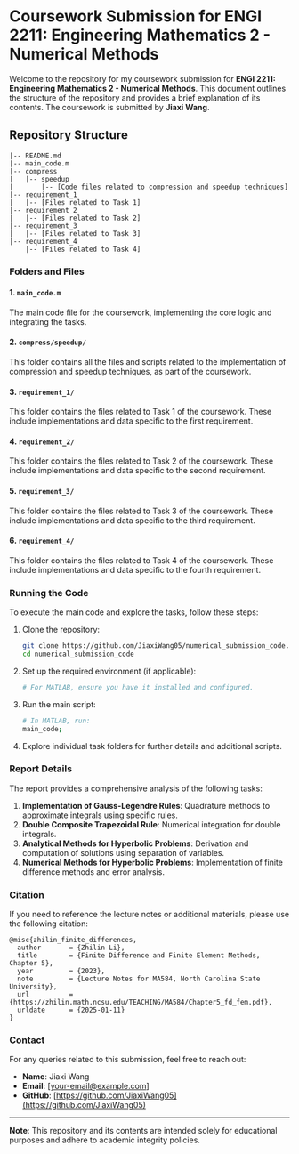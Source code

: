 # Coursework Submission for ENGI 2211: Engineering Mathematics 2 - Numerical Methods

Welcome to the repository for my coursework submission for **ENGI 2211: Engineering Mathematics 2 - Numerical Methods**. This document outlines the structure of the repository and provides a brief explanation of its contents. The coursework is submitted by **Jiaxi Wang**.

## Repository Structure

```
|-- README.md
|-- main_code.m
|-- compress
|   |-- speedup
|       |-- [Code files related to compression and speedup techniques]
|-- requirement_1
|   |-- [Files related to Task 1]
|-- requirement_2
|   |-- [Files related to Task 2]
|-- requirement_3
|   |-- [Files related to Task 3]
|-- requirement_4
    |-- [Files related to Task 4]
```

### Folders and Files

#### 1. `main_code.m`
The main code file for the coursework, implementing the core logic and integrating the tasks.

#### 2. `compress/speedup/`
This folder contains all the files and scripts related to the implementation of compression and speedup techniques, as part of the coursework.

#### 3. `requirement_1/`
This folder contains the files related to Task 1 of the coursework. These include implementations and data specific to the first requirement.

#### 4. `requirement_2/`
This folder contains the files related to Task 2 of the coursework. These include implementations and data specific to the second requirement.

#### 5. `requirement_3/`
This folder contains the files related to Task 3 of the coursework. These include implementations and data specific to the third requirement.

#### 6. `requirement_4/`
This folder contains the files related to Task 4 of the coursework. These include implementations and data specific to the fourth requirement.

### Running the Code

To execute the main code and explore the tasks, follow these steps:

1. Clone the repository:
   ```bash
   git clone https://github.com/JiaxiWang05/numerical_submission_code.git
   cd numerical_submission_code
   ```

2. Set up the required environment (if applicable):
   ```bash
   # For MATLAB, ensure you have it installed and configured.
   ```

3. Run the main script:
   ```bash
   # In MATLAB, run:
   main_code;
   ```

4. Explore individual task folders for further details and additional scripts.

### Report Details
The report provides a comprehensive analysis of the following tasks:
1. **Implementation of Gauss-Legendre Rules**: Quadrature methods to approximate integrals using specific rules.
2. **Double Composite Trapezoidal Rule**: Numerical integration for double integrals.
3. **Analytical Methods for Hyperbolic Problems**: Derivation and computation of solutions using separation of variables.
4. **Numerical Methods for Hyperbolic Problems**: Implementation of finite difference methods and error analysis.

### Citation
If you need to reference the lecture notes or additional materials, please use the following citation:

```
@misc{zhilin_finite_differences,
  author       = {Zhilin Li},
  title        = {Finite Difference and Finite Element Methods, Chapter 5},
  year         = {2023},
  note         = {Lecture Notes for MA584, North Carolina State University},
  url          = {https://zhilin.math.ncsu.edu/TEACHING/MA584/Chapter5_fd_fem.pdf},
  urldate      = {2025-01-11}
}
```

### Contact
For any queries related to this submission, feel free to reach out:
- **Name**: Jiaxi Wang
- **Email**: [your-email@example.com]
- **GitHub**: [https://github.com/JiaxiWang05](https://github.com/JiaxiWang05)

---

**Note**: This repository and its contents are intended solely for educational purposes and adhere to academic integrity policies.
